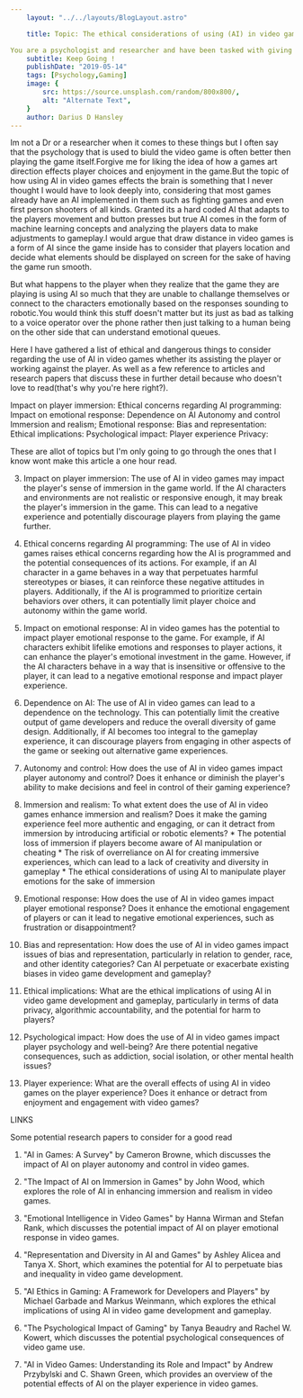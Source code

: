 ```yaml
---
    layout: "../../layouts/BlogLayout.astro"

    title: Topic: The ethical considerations of using (AI) in video game development. 

You are a psychologist and researcher and have been tasked with giving as much information about the potential risk that this topic has. Remember to focus on words such as cognitive, autonomy, immersion, and emotional response. Be sure to provide a list of r
    subtitle: Keep Going !
    publishDate: "2019-05-14"
    tags: [Psychology,Gaming]
    image: {
        src: https://source.unsplash.com/random/800x800/,
        alt: "Alternate Text",
    } 
    author: Darius D Hansley
---
```


Im not a Dr or a researcher when it comes to these things but I often say that the psychology that is used to biuld the video game is often better then playing the game itself.Forgive me for liking the idea of how a games art direction effects player choices and enjoyment in the game.But the topic of how using AI in video games effects the brain is something that I never thought I would have to look deeply into, considering that most games already have an AI implemented in them such as fighting games and even first person shooters of all kinds.
Granted its a hard coded AI that adapts to the players movement and button presses but true AI comes in the form of machine learning concepts and analyzing the players data to make adjustments to gameplay.I would argue that draw distance in video games is a form of AI since the game inside has to consider that players location and decide what elements should be displayed on screen for the sake of having the game run smooth.

But what happens to the player when they realize that the game they are playing is using AI so much that they are unable to challange themselves or connect to the characters emotionally based on the responses sounding to robotic.You would think this stuff doesn't matter but its just as bad as talking to a voice operator over the phone rather then just talking to a human being on the other side that can understand emotional queues.

Here I have gathered a list of ethical and dangerous things to consider regarding the use of AI in video games whether its assisting the player or working against the player. As well as a few reference to articles and research papers that discuss these in further detail because who doesn't love to read(that's why you're here right?).

Impact on player immersion:
Ethical concerns regarding AI programming:
Impact on emotional response:
Dependence on AI
Autonomy and control
Immersion and realism;
Emotional response:
Bias and representation:
Ethical implications:
Psychological impact:
Player experience
Privacy:


These are allot of topics but I'm only going to go through the ones that I know wont make this article a one hour read.

3. Impact on player immersion: The use of AI in video games may impact the player's sense of immersion in the game world. If the AI characters and environments are not realistic or responsive enough, it may break the player's immersion in the game. This can lead to a negative experience and potentially discourage players from playing the game further.

4. Ethical concerns regarding AI programming: The use of AI in video games raises ethical concerns regarding how the AI is programmed and the potential consequences of its actions. For example, if an AI character in a game behaves in a way that perpetuates harmful stereotypes or biases, it can reinforce these negative attitudes in players. Additionally, if the AI is programmed to prioritize certain behaviors over others, it can potentially limit player choice and autonomy within the game world.

5. Impact on emotional response: AI in video games has the potential to impact player emotional response to the game. For example, if AI characters exhibit lifelike emotions and responses to player actions, it can enhance the player's emotional investment in the game. However, if the AI characters behave in a way that is insensitive or offensive to the player, it can lead to a negative emotional response and impact player experience.

6. Dependence on AI: The use of AI in video games can lead to a dependence on the technology. This can potentially limit the creative output of game developers and reduce the overall diversity of game design. Additionally, if AI becomes too integral to the gameplay experience, it can discourage players from engaging in other aspects of the game or seeking out alternative game experiences.

1. Autonomy and control: How does the use of AI in video games impact player autonomy and control? Does it enhance or diminish the player's ability to make decisions and feel in control of their gaming experience?

2. Immersion and realism: To what extent does the use of AI in video games enhance immersion and realism? Does it make the gaming experience feel more authentic and engaging, or can it detract from immersion by introducing artificial or robotic elements?
	* 
The potential loss of immersion if players become aware of AI manipulation or cheating
	* 
The risk of overreliance on AI for creating immersive experiences, which can lead to a lack of creativity and diversity in gameplay
	* 
The ethical considerations of using AI to manipulate player emotions for the sake of immersion




3. Emotional response: How does the use of AI in video games impact player emotional response? Does it enhance the emotional engagement of players or can it lead to negative emotional experiences, such as frustration or disappointment?

4. Bias and representation: How does the use of AI in video games impact issues of bias and representation, particularly in relation to gender, race, and other identity categories? Can AI perpetuate or exacerbate existing biases in video game development and gameplay?

5. Ethical implications: What are the ethical implications of using AI in video game development and gameplay, particularly in terms of data privacy, algorithmic accountability, and the potential for harm to players?

6. Psychological impact: How does the use of AI in video games impact player psychology and well-being? Are there potential negative consequences, such as addiction, social isolation, or other mental health issues?

7. Player experience: What are the overall effects of using AI in video games on the player experience? Does it enhance or detract from enjoyment and engagement with video games?


LINKS 

Some potential research papers to consider for a good read

1. "AI in Games: A Survey" by Cameron Browne, which discusses the impact of AI on player autonomy and control in video games.

2. "The Impact of AI on Immersion in Games" by John Wood, which explores the role of AI in enhancing immersion and realism in video games.

3. "Emotional Intelligence in Video Games" by Hanna Wirman and Stefan Rank, which discusses the potential impact of AI on player emotional response in video games.

4. "Representation and Diversity in AI and Games" by Ashley Alicea and Tanya X. Short, which examines the potential for AI to perpetuate bias and inequality in video game development.

5. "AI Ethics in Gaming: A Framework for Developers and Players" by Michael Garbade and Markus Weinmann, which explores the ethical implications of using AI in video game development and gameplay.

6. "The Psychological Impact of Gaming" by Tanya Beaudry and Rachel W. Kowert, which discusses the potential psychological consequences of video game use.

7. "AI in Video Games: Understanding its Role and Impact" by Andrew Przybylski and C. Shawn Green, which provides an overview of the potential effects of AI on the player experience in video games.

<p>

</p>